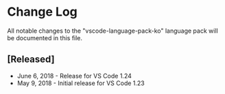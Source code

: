 # Change Log
All notable changes to the "vscode-language-pack-ko" language pack will be documented in this file.

## [Released]
* June 6, 2018 - Release for VS Code 1.24
* May 9, 2018  - Initial release for VS Code 1.23